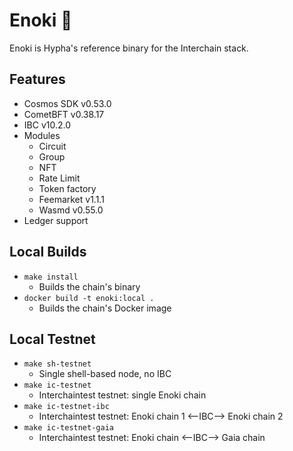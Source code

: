 # Enoki 🍄

Enoki is Hypha's reference binary for the Interchain stack.

## Features

* Cosmos SDK v0.53.0
* CometBFT v0.38.17
* IBC v10.2.0
* Modules
  * Circuit
  * Group
  * NFT
  * Rate Limit
  * Token factory
  * Feemarket v1.1.1
  * Wasmd v0.55.0
* Ledger support

## Local Builds

- `make install`
  - Builds the chain's binary
- `docker build -t enoki:local .`
  - Builds the chain's Docker image

## Local Testnet

- `make sh-testnet`
  - Single shell-based node, no IBC
- `make ic-testnet`
  - Interchaintest testnet: single Enoki chain
- `make ic-testnet-ibc`
  - Interchaintest testnet: Enoki chain 1 <--IBC--> Enoki chain 2
- `make ic-testnet-gaia`
  - Interchaintest testnet: Enoki chain <--IBC--> Gaia chain

